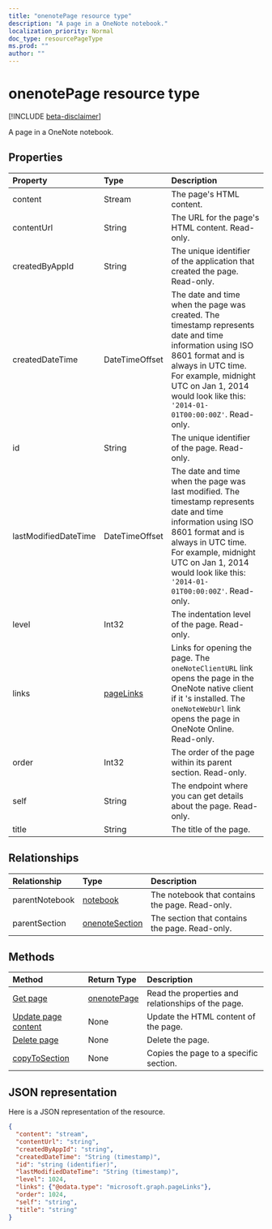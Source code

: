 ```yaml
---
title: "onenotePage resource type"
description: "A page in a OneNote notebook."
localization_priority: Normal
doc_type: resourcePageType
ms.prod: ""
author: ""
---
```


# onenotePage resource type

[!INCLUDE [beta-disclaimer](../../includes/beta-disclaimer.md)]

A page in a OneNote notebook.

## Properties
| Property	   | Type	|Description|
|:---------------|:--------|:----------|
|content|Stream|The page's HTML content.|
|contentUrl|String|The URL for the page's HTML content.  Read-only.|
|createdByAppId|String|The unique identifier of the application that created the page. Read-only.|
|createdDateTime|DateTimeOffset|The date and time when the page was created. The timestamp represents date and time information using ISO 8601 format and is always in UTC time. For example, midnight UTC on Jan 1, 2014 would look like this: `'2014-01-01T00:00:00Z'`. Read-only.|
|id|String|The unique identifier of the page.  Read-only.|
|lastModifiedDateTime|DateTimeOffset|The date and time when the page was last modified. The timestamp represents date and time information using ISO 8601 format and is always in UTC time. For example, midnight UTC on Jan 1, 2014 would look like this: `'2014-01-01T00:00:00Z'`. Read-only.|
|level|Int32|The indentation level of the page. Read-only.|
|links|[pageLinks](pagelinks.md)|Links for opening the page. The `oneNoteClientURL` link opens the page in the OneNote native client if it 's installed. The `oneNoteWebUrl` link opens the page in OneNote Online. Read-only.|
|order|Int32|The order of the page within its parent section. Read-only.|
|self|String|The endpoint where you can get details about the page. Read-only.|
|title|String|The title of the page. |

## Relationships
| Relationship | Type	|Description|
|:---------------|:--------|:----------|
|parentNotebook|[notebook](notebook.md)|The notebook that contains the page.  Read-only.|
|parentSection|[onenoteSection](onenotesection.md)|The section that contains the page. Read-only.|

## Methods

| Method		   | Return Type	|Description|
|:---------------|:--------|:----------|
|[Get page](../api/page-get.md) | [onenotePage](onenotepage.md) |Read the properties and relationships of the page.|
|[Update page content](../api/page-update.md) | None |Update the HTML content of the page. |
|[Delete page](../api/page-delete.md) | None |Delete the page. |
|[copyToSection](../api/page-copytosection.md)| None |Copies the page to a specific section.|

## JSON representation

Here is a JSON representation of the resource.

<!-- {
  "blockType": "resource",
  "optionalProperties": [
    "parentNotebook",
    "parentSection"
  ],
  "keyProperty": "id",
  "baseType":"microsoft.graph.entity",  
  "@odata.type": "microsoft.graph.onenotePage"
}-->

```json
{
  "content": "stream",
  "contentUrl": "string",
  "createdByAppId": "string",
  "createdDateTime": "String (timestamp)",
  "id": "string (identifier)",
  "lastModifiedDateTime": "String (timestamp)",
  "level": 1024,
  "links": {"@odata.type": "microsoft.graph.pageLinks"},
  "order": 1024,
  "self": "string",
  "title": "string"
}

```
<!-- uuid: 8fcb5dbc-d5aa-4681-8e31-b001d5168d79
2015-10-25 14:57:30 UTC -->
<!--
{
  "type": "#page.annotation",
  "description": "page resource",
  "keywords": "",
  "section": "documentation",
  "tocPath": "",
  "suppressions": []
}
-->
